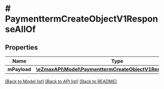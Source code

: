 # # PaymenttermCreateObjectV1ResponseAllOf

## Properties

Name | Type | Description | Notes
------------ | ------------- | ------------- | -------------
**mPayload** | [**\eZmaxAPI\Model\PaymenttermCreateObjectV1ResponseMPayload**](PaymenttermCreateObjectV1ResponseMPayload.md) |  |

[[Back to Model list]](../../README.md#models) [[Back to API list]](../../README.md#endpoints) [[Back to README]](../../README.md)
